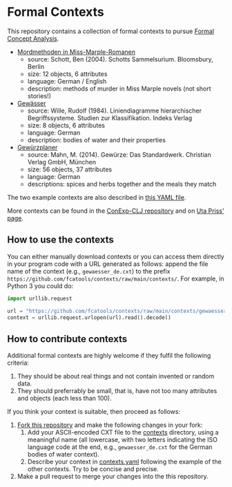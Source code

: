# Formal Contexts

This repository contains a collection of formal contexts to pursue
[Formal Concept Analysis](https://upriss.github.io/fca/fca.html).

- [Mordmethoden in Miss-Marple-Romanen](contexts/missmarple_de.cxt)
  - source: Schott, Ben (2004). Schotts Sammelsurium. Bloomsbury, Berlin
  - size: 12 objects, 6 attributes
  - language: German / English
  - description: methods of murder in Miss Marple novels (not short stories!)
- [Gewässer](contexts/gewaesser_de.cxt)
  - source: Wille, Rudolf (1984). Liniendiagramme hierarchischer
    Begriffssysteme. Studien zur Klassifikation. Indeks Verlag
  - size: 8 objects, 6 attributes
  - language: German
  - description: bodies of water and their properties
- [Gewürzplaner](contexts/gewuerzplaner_de.cxt)
  - source: Mahn, M. (2014). Gewürze: Das Standardwerk. Christian Verlag GmbH, München
  - size: 56 objects, 37 attributes
  - language: German
  - descriptions: spices and herbs together and the meals they match

The two example contexts are also described in [this YAML file](contexts.yaml).

More contexts can be found in the [ConExp-CLJ
repository](https://github.com/tomhanika/conexp-clj/tree/dev/testing-data)
and on [Uta Priss' page](https://upriss.github.io/fca/examples.html).

## How to use the contexts

You can either manually download contexts or you can access them
directly in your program code with a URL generated as follows: append
the file name of the context (e.g., `gewaesser_de.cxt`) to the prefix
`https://github.com/fcatools/contexts/raw/main/contexts/`. For
example, in Python 3 you could do:

```python
import urllib.request

url = "https://github.com/fcatools/contexts/raw/main/contexts/gewaesser_de.cxt"
context = urllib.request.urlopen(url).read().decode()
```

## How to contribute contexts

Additional formal contexts are highly welcome if they fulfil the
following criteria:

1. They should be about real things and not contain invented or random
   data.
2. They should preferrably be small, that is, have not too many
   attributes and objects (each less than 100).

If you think your context is suitable, then proceed as follows:

1. [Fork this repository](/fcatools/contexts/fork) and make the
   following changes in your fork:
   1. Add your ASCII-encoded CXT file to the [contexts](contexts)
      directory, using a meaningful name (all lowercase, with two
      letters indicating the ISO language code at the end, e.g.,
      `gewaesser_de.cxt` for the German bodies of water context).
   2. Describe your context in [contexts.yaml](contexts.yaml) following
      the example of the other contexts. Try to be concise and precise.
2. Make a pull request to merge your changes into the this
   repository.
